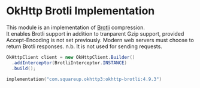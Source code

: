 OkHttp Brotli Implementation
============================

This module is an implementation of [Brotli][1] compression.  
It enables Brotli support in addition to tranparent Gzip support, 
provided Accept-Encoding is not set previously.  Modern web servers
must choose to return Brotli responses.  n.b. It is not used for
sending requests.

```java
OkHttpClient client = new OkHttpClient.Builder()
  .addInterceptor(BrotliInterceptor.INSTANCE)
  .build();
```

```kotlin
implementation("com.squareup.okhttp3:okhttp-brotli:4.9.3")
```

 [1]: https://github.com/google/brotli
